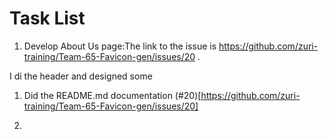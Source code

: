 # Task List

1. Develop About Us page:The link to the issue is https://github.com/zuri-training/Team-65-Favicon-gen/issues/20 .

I di the header and designed some

1. Did the README.md documentation (#20)[https://github.com/zuri-training/Team-65-Favicon-gen/issues/20]

2. 

